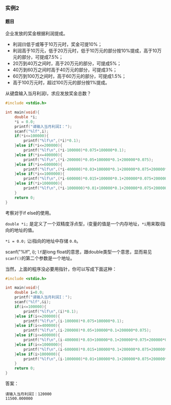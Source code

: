 ### 实例2

#### 题目

企业发放的奖金根据利润提成。

- 利润(I)低于或等于10万元时，奖金可提10%；
- 利润高于10万元，低于20万元时，低于10万元的部分按10%提成，高于10万元的部分，可提成7.5%；
- 20万到40万之间时，高于20万元的部分，可提成5%；
- 40万到60万之间时高于40万元的部分，可提成3%；
- 60万到100万之间时，高于60万元的部分，可提成1.5%；
- 高于100万元时，超过100万元的部分按1%提成。

从键盘输入当月利润I，求应发放奖金总数？

```C
#include <stdio.h>

int main(void){
    double *i;
    *i = 0.0;
    printf("请输入当月利润I：");
    scanf("%lf",i);
    if(*i<=100000){
        printf("%lf\n",(*i)*0.1);
    }else if(*i<=200000){
        printf("%lf\n",(*i-100000)*0.075+100000*0.1);
    }else if(*i<=400000){
        printf("%lf\n",(*i-200000)*0.05+100000*0.1+200000*0.075);
    }else if(*i<=600000){
        printf("%lf\n",(*i-400000)*0.03+100000*0.1+200000*0.075+200000*0.05);
    }else if(*i<=1000000){
        printf("%lf\n",(*i-600000)*0.015+100000*0.1+200000*0.075+200000*0.05+400000*0.03);
    }else if(*i>1000000){
        printf("%lf\n",(*i-1000000)*0.01+100000*0.1+200000*0.075+200000*0.05+400000*0.03+400000*0.015);
    }
    return 0;
}
```

考察对于if else的使用。

`double *i;` 是定义了一个双精度浮点型，i变量的值是一个内存地址，`*i`用来取i指向的地址的值。

`*i = 0.0;` 让i指向的地址中存储 `0.0`。

scanf("%lf", i); `lf`是long float的意思，跟double类型一个意思，显而易见 `scanf()`的第二个参数是一个地址。

当然，上面的程序没必要用指针，你可以写成下面这种：

```C
#include <stdio.h>

int main(void){
    double i=0.0;
    printf("请输入当月利润I：");
    scanf("%lf",&i);
    if(i<=100000){
        printf("%lf\n",(i)*0.1);
    }else if(i<=200000){
        printf("%lf\n",(i-100000)*0.075+100000*0.1);
    }else if(i<=400000){
        printf("%lf\n",(i-200000)*0.05+100000*0.1+200000*0.075);
    }else if(i<=600000){
        printf("%lf\n",(i-400000)*0.03+100000*0.1+200000*0.075+200000*0.05);
    }else if(i<=1000000){
        printf("%lf\n",(i-600000)*0.015+100000*0.1+200000*0.075+200000*0.05+400000*0.03);
    }else if(i>1000000){
        printf("%lf\n",(i-1000000)*0.01+100000*0.1+200000*0.075+200000*0.05+400000*0.03+400000*0.015);
    }
    return 0;
}
```

答案：

```
请输入当月利润I：120000
11500.000000
```
